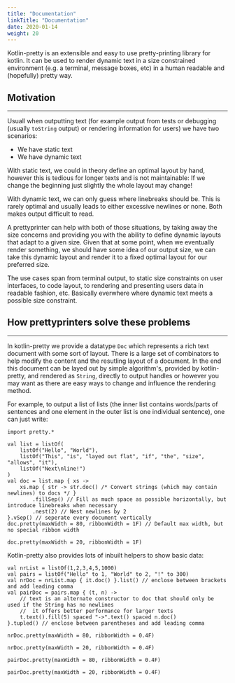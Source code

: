 ```yaml
---
title: "Documentation"
linkTitle: "Documentation"
date: 2020-01-14
weight: 20
---
```


Kotlin-pretty is an extensible and easy to use pretty-printing library for kotlin. It can be used to render dynamic text in a size constrained environment (e.g. a terminal, message boxes, etc) in a human readable and (hopefully) pretty way.

## Motivation
---

Usuall when outputting text (for example output from tests or debugging (usually `toString` output) or rendering information for users) we have two scenarios:
- We have static text
- We have dynamic text

With static text, we could in theory define an optimal layout by hand, however this is tedious for longer texts and is not maintainable: If we change the beginning just slightly the whole layout may change!

With dynamic text, we can only guess where linebreaks should be. This is rarely optimal and usually leads to either excessive newlines or none. Both makes output difficult to read.

A prettyprinter can help with both of those situations, by taking away the size concerns and providing you with the ability to define dynamic layouts that adapt to a given size. Given that at some point, when we eventually render something, we should have some idea of our output size, we can take this dynamic layout and render it to a fixed optimal layout for our preferred size.

The use cases span from terminal output, to static size constraints on user interfaces, to code layout, to rendering and presenting users data in readable fashion, etc. Basically everwhere where dynamic text meets a possible size constraint.

## How prettyprinters solve these problems
---

In kotlin-pretty we provide a datatype `Doc` which represents a rich text document with some sort of layout. There is a large set of combinators to help modify the content and the resutling layout of a document. In the end this document can be layed out by simple algorithm's, provided by kotlin-pretty, and rendered as `String`, directly to output handles or however you may want as there are easy ways to change and influence the rendering method.

For example, to output a list of lists (the inner list contains words/parts of sentences and one element in the outer list is one individual sentence), one can just write:
```kotlin:ank
import pretty.*

val list = listOf(
    listOf("Hello", "World"),
    listOf("This", "is", "layed out flat", "if", "the", "size", "allows", "it"),
    listOf("Next\nline!")
)
val doc = list.map { xs ->
    xs.map { str -> str.doc() /* Convert strings (which may contain newlines) to docs */ }
        .fillSep() // Fill as much space as possible horizontally, but introduce linebreaks when necessary
        .nest(2) // Nest newlines by 2
}.vSep() // seperate every document vertically
doc.pretty(maxWidth = 80, ribbonWidth = 1F) // Default max width, but no special ribbon width
```
```kotlin:ank
doc.pretty(maxWidth = 20, ribbonWidth = 1F)
```

Kotlin-pretty also provides lots of inbuilt helpers to show basic data:
```kotlin:ank:silent
val nrList = listOf(1,2,3,4,5,1000)
val pairs = listOf("Hello" to 1, "World" to 2, "!" to 300)
val nrDoc = nrList.map { it.doc() }.list() // enclose between brackets and add leading comma
val pairDoc = pairs.map { (t, n) ->
    // text is an alternate constructor to doc that should only be used if the String has no newlines
    //  it offers better performance for larger texts
    t.text().fill(5) spaced "->".text() spaced n.doc()
}.tupled() // enclose between parentheses and add leading comma
```
```kotlin:ank
nrDoc.pretty(maxWidth = 80, ribbonWidth = 0.4F)
```
```kotlin:ank
nrDoc.pretty(maxWidth = 20, ribbonWidth = 0.4F)
```
```kotlin:ank
pairDoc.pretty(maxWidth = 80, ribbonWidth = 0.4F)
```
```kotlin:ank
pairDoc.pretty(maxWidth = 20, ribbonWidth = 0.4F)
```
